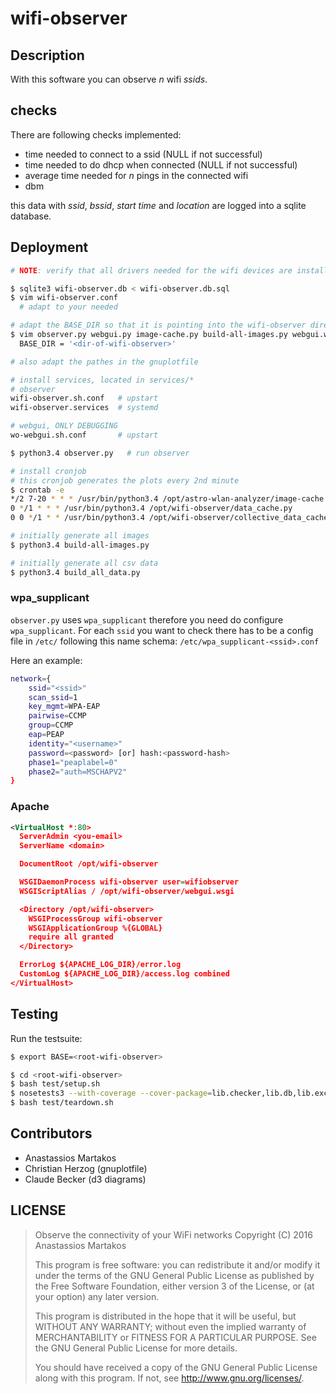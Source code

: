 wifi-observer
=============
Description
-----------
With this software you can observe *n* wifi *ssids*.

checks
------
There are following checks implemented:
  - time needed to connect to a ssid (NULL if not successful)
  - time needed to do dhcp when connected (NULL if not successful)
  - average time needed for *n* pings in the connected wifi
  - dbm

this data with *ssid*, *bssid*, *start time* and *location* are logged into a sqlite database.

Deployment
----------
```sh
# NOTE: verify that all drivers needed for the wifi devices are installed and loaded

$ sqlite3 wifi-observer.db < wifi-observer.db.sql
$ vim wifi-observer.conf
  # adapt to your needed

# adapt the BASE_DIR so that it is pointing into the wifi-observer directory
$ vim observer.py webgui.py image-cache.py build-all-images.py webgui.wsgi
  BASE_DIR = '<dir-of-wifi-observer>'

# also adapt the pathes in the gnuplotfile

# install services, located in services/*
# observer
wifi-observer.sh.conf   # upstart
wifi-observer.services  # systemd

# webgui, ONLY DEBUGGING
wo-webgui.sh.conf       # upstart

$ python3.4 observer.py   # run observer

# install cronjob
# this cronjob generates the plots every 2nd minute
$ crontab -e
*/2 7-20 * * * /usr/bin/python3.4 /opt/astro-wlan-analyzer/image-cache.py
0 */1 * * * /usr/bin/python3.4 /opt/wifi-observer/data_cache.py
0 0 */1 * * /usr/bin/python3.4 /opt/wifi-observer/collective_data_cache.py

# initially generate all images
$ python3.4 build-all-images.py

# initially generate all csv data
$ python3.4 build_all_data.py
```

### wpa_supplicant
`observer.py` uses `wpa_supplicant` therefore you need do configure `wpa_supplicant`. For each `ssid` you want to check there has to be a config file in `/etc/` following this name schema: `/etc/wpa_supplicant-<ssid>.conf`

Here an example:

```sh
network={
	ssid="<ssid>"
	scan_ssid=1
	key_mgmt=WPA-EAP
	pairwise=CCMP
	group=CCMP
	eap=PEAP
	identity="<username>"
	password=<password> [or] hash:<password-hash>
	phase1="peaplabel=0"
	phase2="auth=MSCHAPV2"
}
```

### Apache
```xml
<VirtualHost *:80>
  ServerAdmin <you-email>
  ServerName <domain>

  DocumentRoot /opt/wifi-observer

  WSGIDaemonProcess wifi-observer user=wifiobserver
  WSGIScriptAlias / /opt/wifi-observer/webgui.wsgi

  <Directory /opt/wifi-observer>
    WSGIProcessGroup wifi-observer
    WSGIApplicationGroup %{GLOBAL}
    require all granted
  </Directory>

  ErrorLog ${APACHE_LOG_DIR}/error.log
  CustomLog ${APACHE_LOG_DIR}/access.log combined
</VirtualHost>
```

Testing
-------
Run the testsuite:
```sh
$ export BASE=<root-wifi-observer>

$ cd <root-wifi-observer>
$ bash test/setup.sh
$ nosetests3 --with-coverage --cover-package=lib.checker,lib.db,lib.exceptions,lib.shell,lib.utils
$ bash test/teardown.sh
```

Contributors
------------
  - Anastassios Martakos
  - Christian Herzog (gnuplotfile)
  - Claude Becker (d3 diagrams)

LICENSE
-------
> Observe the connectivity of your WiFi networks
>     Copyright (C) 2016 Anastassios Martakos
>
> This program is free software: you can redistribute it and/or modify
> it under the terms of the GNU General Public License as published by
> the Free Software Foundation, either version 3 of the License, or
> (at your option) any later version.
>
> This program is distributed in the hope that it will be useful,
> but WITHOUT ANY WARRANTY; without even the implied warranty of
> MERCHANTABILITY or FITNESS FOR A PARTICULAR PURPOSE.  See the
> GNU General Public License for more details.
>
> You should have received a copy of the GNU General Public License
> along with this program.  If not, see <http://www.gnu.org/licenses/>.
